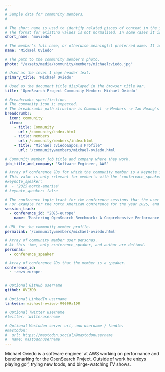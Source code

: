 ```yaml
---
#
# Sample data for community members.
#

# The short name is used to identify related pieces of content in the site. For example it is used in the "authors" array of blog posts, and it is used in the "presenters" array for OpenSearch Conference sessions to identify who is speaking.
# The format for existing values is not normalized. In some cases it is "first-initial-of-first-name" + "last-name", or matching a GitHub username, or something all together random. What is important is that it is unique within the system.
short_name: "moviedo"

# The member's full name, or otherwise meaningful preferred name. It is used in the templates for presenting content authors as well as the name of conference speakers.
name: "Michael Oviedo"

# The path to the community member's photo.
photo: "/assets/media/community/members/michaeloviedo.jpg"

# Used as the level 1 page header text.
primary_title: 'Michael Oviedo'

# Used as the document title displayed in the browser title bar.
title: 'OpenSearch Project Community Member: Michael Oviedo'

# Breadcrumbs specification.
# The community icon is expected.
# The breadcrumbs path structure is Communit -> Members -> Ian Hoang's Profile.
breadcrumbs:
  icon: community
  items:
    - title: Community
      url: /community/index.html
    - title: Members
      url: /community/members/index.html
    - title: "Michael Oviedo&apos;s Profile"
      url: '/community/members/michael-oviedo.html'

# Community member job title and company where they work.
job_title_and_company: 'Software Engineer, AWS'

# Array of conference IDs for which the community member is a keynote speaker, if any, or boolean false otherwise.
# This value is only relevant for member's with the "conference_speaker" user persona.
#keynote_speaker:
#  - '2025-north-america'
# keynote_speaker: false

# The conference topic track for the conference sessions that the user is a speaker. These are shaped as an array of value pairs mapping conference ID and name. 
# For example for the North American conference for the year 2025, and the "Community" track:
session_track: 
  - conference_id: "2025-europe"
    name: "Mastering OpenSearch Benchmark: A Comprehensive Performance Testing Approach"

# URL for the community member profile.
permalink: '/community/members/michael-oviedo.html'

# Array of community member user personas.
# At this time, only conference_speaker, and author are defined.
personas:
  - conference_speaker

# Array of conference IDs that the member is a speaker.
conference_id:
  - "2025-europe"


# Optional GitHub username
github: OVI3D0

# Optional LinkedIn username
linkedin: michael-oviedo-00669a198

# Optional Twitter username
#twitter: twitterusername

# Optional Mastodon server url, and username / handle.
#mastodon:
#  url: https://mastodon.social/@mastodonusername
#  name: mastodonusername
---
```


Michael Oviedo is a software engineer at AWS working on performance and benchmarking for the OpenSearch Project. Outside of work he enjoys playing golf, trying new foods, and binge-watching TV shows.
